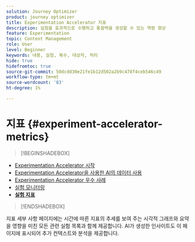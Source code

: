 ```yaml
---
solution: Journey Optimizer
product: journey optimizer
title: Experimentation Accelerator 지표
description: 실험을 효과적으로 수행하고 통찰력을 생성할 수 있는 역량 향상
feature: Experimentation
topic: Content Management
role: User
level: Beginner
keywords: 내용, 실험, 복수, 대상자, 처리
hide: true
hidefromtoc: true
source-git-commit: 50dcdd30e21fe1b12d502a2b9c478f4ceb546c49
workflow-type: tm+mt
source-wordcount: '83'
ht-degree: 1%

---
```


# 지표 {#experiment-accelerator-metrics}

>[!BEGINSHADEBOX]

* [Experimentation Accelerator 시작](experiment-accelerator.md)
* [Experimentation Accelerator을 사용한 AI의 데이터 사용](experiment-accelerator-security.md)
* [Experimentation Accelerator 우수 사례](experiment-accelerator-best-practices.md)
* [실험 모니터링](experiment-accelerator-monitor.md)
* **[실험 지표](experiment-accelerator-metrics.md)**

>[!ENDSHADEBOX]

지표 세부 사항 페이지에는 시간에 따른 지표의 추세를 보여 주는 시각적 그래프와 요약을 영향을 미친 모든 관련 실험 목록과 함께 제공합니다. AI가 생성한 인사이트도 이 페이지에 표시되어 추가 컨텍스트와 분석을 제공합니다.

